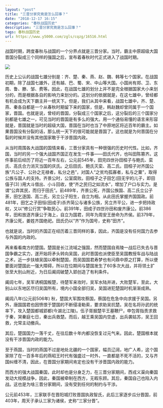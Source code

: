 ```yaml
---
layout: "post"
title: "三晋分家究竟是怎么回事？"
date: "2018-12-17 16:15"
categories: "春秋战国历史"
description: "三晋分家究竟是怎么回事？"
tags: 春秋战国历史
url: https://www.y5000.com/zgls/cqzg/16516.html
---
```






战国时期，跨度春秋与战国的一个分界点就是三晋分家。当时，霸主中原超级大国晋国分裂成三个同样的强国之后，宣布着春秋时代正式进入了战国时期。

![](https://img.y5000.com/uploads/allimg/170310/6-1F310101G4349.jpg)

历史上公认的战国七雄分别是：齐、楚、秦、燕、赵、魏、韩等七个国家。在战国初期，除了战国七雄外，还有越、巴、蜀、宋、中山等大国。小国尚有郑、卫、东周、鲁、滕、邹、费等。因此，在战国七雄的划分上并不是完全根据国家大小来划分的，而是根据各自的影响力来划分的。这划分的依据就是，在这七雄中，曾经都有机会成为天下霸主并一统天下。但是，我们从其中来看，战国七雄中，齐、楚、燕、秦各自都是一个从春秋时期留下来的国家，但是，韩赵魏却曾同属于一个国家，晋国。也就是说，曾经的晋国，分裂成三个国家之后，这分裂后的三个国家分别都是七雄之一，可见当时的晋国是有多么的强大。用一个通俗易懂的语言来形容就是，晋国就是当时的超级大国，晋国在当时也当了中原地区将近百年的霸主。如果晋国没有分裂的话，那么统一天下的很可能就是晋国了。这也就是为何晋国在分裂的时候并没有其他国家敢于干涉晋国内政。

从当时周围各大战国的国情来看，三晋分家具有一种很强的历史时代性。比如，齐国，当时的另一个强大战国齐国正在发生一件事——田氏代齐，也叫田陈篡齐。这件事前后经历了将近一百年左右，公元前545年，田完四世孙田桓子与鲍氏、栾氏、高氏合力消灭当国的庆氏。之后田氏、鲍氏灭栾、高二氏。田桓子对齐国公族“凡公子、公孙之无禄者，私分之邑”，对国人“之贫均孤寡者，私与之粟”，取得公族与国人的支持。齐景公时，公室腐败。田桓子之子田乞(田无宇的儿子，即田僖子[3]
)用大斗借出、小斗回收，使“齐之民归之如流水”，增加了户口与实力。是谓“公弃其民，而归于田氏”。前489年，齐景公死，齐国公族国、高二氏立公子荼，田乞逐国、高二氏，另立公子阳生，自立为相。从此田氏掌握齐国国政。前481年，田乞之子田恒(田成子)杀齐简公与诸多公族，另立齐平公，进一步把持政权，又以“修公行赏”争取民心。前391年，田成子四世孙田和废齐康公。前386年，田和放逐齐康公于海上，自立为国君，同年为周安王册命为齐侯。前379年，齐康公死，姜姓齐国绝祀。田氏仍以“齐”作为国号，史称“田齐”。

也就是说，当时的齐国正在经历着三晋同样的事，因此，齐国是没有任何国力去参与外国的内政的。

再来看看南方的楚国。楚国是长江流域之强国，然而楚国自焉陵一战后已失去与晋国争霸之实力，遂开始将矛头转向吴国，此时晋国也派使臣至吴国教授车战与陆战之术，近一步扶植吴国以牵制楚国，而吴国国君寿梦也有问鼎中原之打算，所以便要面对楚国此一强大障碍，所以在位期间与楚国发生了60多次大战，并将领土扩张至大别山附近，为日后阖闾破楚入郢创造了有利条件。

阖闾七年，吴军诱桐国叛楚，待楚军来攻时，吴军水陆并进，大败楚军，至此，大别山以东地区尽归吴国所有，境内小国全部归吴，吴国进犯楚国时机渐渐成熟。

阖闾八年(公元前506年)
秋，楚国大军围攻蔡国，蔡国在危急中向求援于吴国。另外，唐国国君也因愤恨于楚国的不断侵凌勒索，要求助吴抗楚。吴在名将孙武的统率下，攻入楚国都城郢都(今湖北江陵)。伍子胥掘楚平王墓鞭尸，申包胥指责求救于秦，哭秦庭七日，秦出兵救楚。而后，越王乘吴国内空虚，出兵袭姑苏，吴王回救，允常主动撤兵。

其后，楚国国力一落千丈，在往后数十年内都没恢复过元气来。因此，楚国根本就没有干涉晋国内政的能力。

至于燕国，当时的燕国不过是地处北疆的一个国家，幅员辽阔，地广人希，这个国家除了在一百多年后的燕昭王时代有强盛过一时外，一直都是不死不活的，又与齐国纠缠不清，因此，在晋国分家期间肯定也没有干涉晋国内政的能力。

而西方的强大战国秦国，此时却也是分身乏力，在三晋分家期间，西戎义渠向秦国发动大规模战争，因此，秦国被牵制在西方，无暇东顾。其后，秦国自己也陷入内战。这也是为啥三晋分家期间，没有受到任何的制约与干涉。

公元前453年，三家联手在晋阳城打败晋国执政智氏，此后三家逐步瓜分晋国，前403年，周天子承认三家为诸侯，史称“三家分晋”。
